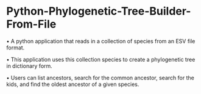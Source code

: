 # Python-Phylogenetic-Tree-Builder-From-File

•	A python application that reads in a collection of species from an ESV file format.

•	This application uses this collection species to create a phylogenetic tree in dictionary form.

•	Users can list ancestors, search for the common ancestor, search for the kids, and find the oldest ancestor of a given species.
